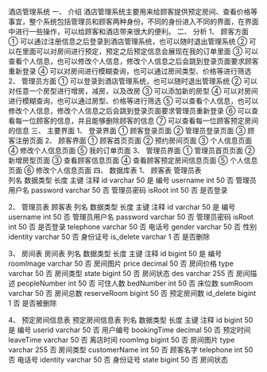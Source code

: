 酒店管理系统
一、	介绍
酒店管理系统主要用来给顾客提供预定房间、查看价格等事宜，整个系统包括管理员和顾客两种身份，不同的身份进入不同的界面，在界面中进行一些操作，可以给顾客和酒店带来很大的便利。
二、	分析
1、	顾客方面
①	可以通过注册信息之后登录到酒店管理系统，也可以随时退出管理系统
②	可以在里面可以对房间进行预定，预定之后预定信息会展现在我的订单里面
③	可以查看个人信息，也可以修改个人信息，修改个人信息之后会跳到登录页面要求顾客重新登录
④	可以对房间进行模糊查询，也可以通过房间类型、价格等进行筛选
2、	管理员方面
①	可以登录到酒店管理系统，也可以随时退出管理系统
②	可以对任意一个房型进行增房，减房，以及改房
③	可以添加新的房型
④	可以对房间进行模糊查询，也可以通过房型、价格等进行筛选
⑤	可以查看个人信息，也可以修改个人信息，修改个人信息之后会跳到登录页面要求管理员重新登录
⑥	可以查看每一位顾客的信息，并且能够删除顾客的信息
⑦	可以查看每一位顾客预定房间的信息
三、	主要界面
1、	登录界面
①	顾客登录页面
②	管理员登录页面
③	顾客注册页面
2、	顾客界面
①	顾客首页页面
②	预约房间页面
③	个人信息页面
④	修改个人信息页面
⑤	我的订单页面
3、	管理员界面
①	管理员首页页面
②	新增房型页面
③	查看顾客信息页面
④	查看顾客预定房间信息页面
⑤	个人信息页面
⑥	修改个人信息页面
四、	数据库表
1、	顾客表
管理员表	
列名	数据类型	长度	主键	注释
id	varchar	50	是	编号
username	int	50	否	管理员用户名
password	varchar	50	否	管理员密码
isRoot	int	50	否	是否登录

2、	管理员表
顾客表	
列名	数据类型	长度	主键	注释
id	varchar	50	是	编号
username	int	50	否	管理员用户名
password	varchar	50	否	管理员密码
isRoot	int	50	否	是否登录
telephone	varchar	50	否	电话号
gender	varchar	50	否	性别
identity	varchar	50	否	身份证号
is_delete	varchar	1	否	是否删除

3、	房间表
房间表	
列名	数据类型	长度	主键	注释
id	bigint	50	是	编号
roomImage	varchar	50	否	房间图片
price	decimal	50	否	房间价格
type	varchar	50	否	房间类型
state	bigint	50	否	房间状态
des	varchar	255	否	房间描述
peopleNumber	int	50	否	可住人数
bedNumber	int	50	否	床位数
sumRoom	varchar	50	否	房间总数
reserveRoom	bigint	50	否	预定房间数
id_delete	bigint	1	否	是否被删除

4、	预定房间信息表
预定房间信息表	
列名	数据类型	长度	主键	注释
id	bigint	50	是	编号
userid	varchar	50	否	用户编号
bookingTime	decimal	50	否	预定时间
leaveTime	varchar	50	否	离店时间
roomImg	bigint	50	否	房间图片
type	varchar	255	否	房间类型
customerName	int	50	否	顾客名字
telephone	int	50	否	电话号
identity	varchar	50	否	身份证号
state	bigint	50	否	房间状态

